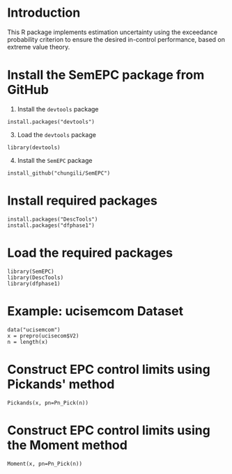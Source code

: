 # Introduction  
This R package implements estimation uncertainty using the exceedance probability criterion to ensure the desired in-control performance, based on extreme value theory.

# Install the SemEPC package from GitHub
1. Install the `devtools` package
```{r}
install.packages("devtools")
```
3. Load the `devtools` package
```{r}
library(devtools)
```
4. Install the `SemEPC` package
```{r}
install_github("chungili/SemEPC")
```
# Install required packages 
```{r}
install.packages("DescTools")
install.packages("dfphase1")
```

# Load the required packages
```{r}
library(SemEPC)
library(DescTools)
library(dfphase1)
```

# Example: ucisemcom Dataset
```{r}
data("ucisemcom")
x = prepro(ucisecom$V2)
n = length(x)
```

# Construct EPC control limits using Pickands' method
```{r}
Pickands(x, pn=Pn_Pick(n))
```

# Construct EPC control limits using the Moment method
```{r}
Moment(x, pn=Pn_Pick(n))
```
